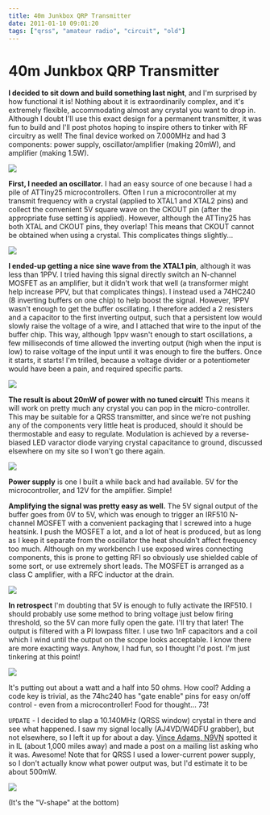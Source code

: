 ```yaml
---
title: 40m Junkbox QRP Transmitter
date: 2011-01-10 09:01:20
tags: ["qrss", "amateur radio", "circuit", "old"]
---
```


# 40m Junkbox QRP Transmitter

__I decided to sit down and build something last night__, and I'm surprised by how functional it is!  Nothing about it is extraordinarily complex, and it's extremely flexible, accommodating almost any crystal you want to drop in.  Although I doubt I'll use this exact design for a permanent transmitter, it was fun to build and I'll post photos hoping to inspire others to tinker with RF circuitry as well! The final device worked on 7.000MHz and had 3 components: power supply, oscillator/amplifier (making 20mW), and amplifier (making 1.5W). 

<div class="text-center img-border">

[![](IMG_4916_thumb.jpg)](IMG_4916.jpg)

</div>

__First, I needed an oscillator.__ I had an easy source of one because I had a pile of ATTiny25 microcontrollers.  Often I run a microcontroller at my transmit frequency with a crystal (applied to XTAL1 and XTAL2 pins) and collect the convenient 5V square wave on the CKOUT pin (after the appropriate fuse setting is applied).  However, although the ATTiny25 has both XTAL and CKOUT pins, they overlap! This means that CKOUT cannot be obtained when using a crystal. This complicates things slightly... 

<div class="text-center img-border">

[![](IMG_4906_thumb.jpg)](IMG_4906.jpg)

</div>

__I ended-up getting a nice sine wave from the XTAL1 pin__, although it was less than 1PPV.  I tried having this signal directly switch an N-channel MOSFET as an amplifier, but it didn't work that well (a transformer might help increase PPV, but that complicates things).  I instead used a 74HC240 (8 inverting buffers on one chip) to help boost the signal. However, 1PPV wasn't enough to get the buffer oscillating.  I therefore added a 2 resisters and a capacitor to the first inverting output, such that a persistent low would slowly raise the voltage of a wire, and I attached that wire to the input of the buffer chip.  This way, although 1ppv wasn't enough to start oscillations, a few milliseconds of time allowed the inverting output (high when the input is low) to raise voltage of the input until it was enough to fire the buffers.  Once it starts, it starts!  I'm trilled, because a voltage divider or a potentiometer would have been a pain, and required specific parts. 

<div class="text-center img-border">

[![](IMG_4908_thumb.jpg)](IMG_4908.jpg)

</div>

__The result is about 20mW of power with no tuned circuit!__ This means it will work on pretty much any crystal you can pop in the micro-controller. This may be suitable for a QRSS transmitter, and since we're not pushing any of the components very little heat is produced, should it should be thermostable and easy to regulate.  Modulation is achieved by a reverse-biased LED varactor diode varying crystal capacitance to ground, discussed elsewhere on my site so I won't go there again. 

<div class="text-center img-border">

[![](IMG_4910_thumb.jpg)](IMG_4910.jpg)

</div>

__Power supply__ is one I built a while back and had available.  5V for the microcontroller, and 12V for the amplifier.  Simple!

__Amplifying the signal was pretty easy as well.__ The 5V signal output of the buffer goes from 0V to 5V, which was enough to trigger an IRF510 N-channel MOSFET with a convenient packaging that I screwed into a huge heatsink. I push the MOSFET a lot, and a lot of heat is produced, but as long as I keep it separate from the oscillator the heat shouldn't affect frequency too much. Although on my workbench I use exposed wires connecting components, this is prone to getting RFI so obviously use shielded cable of some sort, or use extremely short leads. The MOSFET is arranged as a class C amplifier, with a RFC inductor at the drain.

<div class="text-center img-border">

[![](IMG_4911_thumb.jpg)](IMG_4911.jpg)

</div>

__In retrospect__ I'm doubting that 5V is enough to fully activate the IRF510. I should probably use some method to bring voltage just below firing threshold, so the 5V can more fully open the gate. I'll try that later!  The output is filtered with a PI lowpass filter. I use two 1nF capacitors and a coil which I wind until the output on the scope looks acceptable.  I know there are more exacting ways.  Anyhow, I had fun, so I thought I'd post. I'm just tinkering at this point!

<div class="text-center img-border">

[![](IMG_4917_thumb.jpg)](IMG_4917.jpg)

</div>

It's putting out about a watt and a half into 50 ohms. How cool? Adding a code key is trivial, as the 74hc240 has "gate enable" pins for easy on/off control - even from a microcontroller! Food for thought... 73!

`` UPDATE `` - I decided to slap a 10.140MHz (QRSS window) crystal in there and see what happened. I saw my signal locally (AJ4VD/W4DFU grabber), but not elsewhere, so I left it up for about a day. [Vince Adams, N9VN]() spotted it in IL (about 1,000 miles away) and made a post on a mailing list asking who it was. Awesome! Note that for QRSS I used a lower-current power supply, so I don't actually know what power output was, but I'd estimate it to be about 500mW.

<div class="text-center img-border">

[![](n9vn_thumb.jpg)](n9vn.jpg)

</div>

(It's the "V-shape" at the bottom)